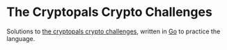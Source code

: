 # The Cryptopals Crypto Challenges

Solutions to [the cryptopals crypto challenges](https://cryptopals.com), written in [Go](https://golang.org) to practice the language.
